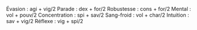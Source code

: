Évasion : agi + vig/2
Parade : dex + for/2
Robustesse : cons + for/2
Mental : vol + pouv/2
Concentration : spi + sav/2
Sang-froid : vol + char/2
Intuition : sav + vig/2
Réflexe : vig + spi/2